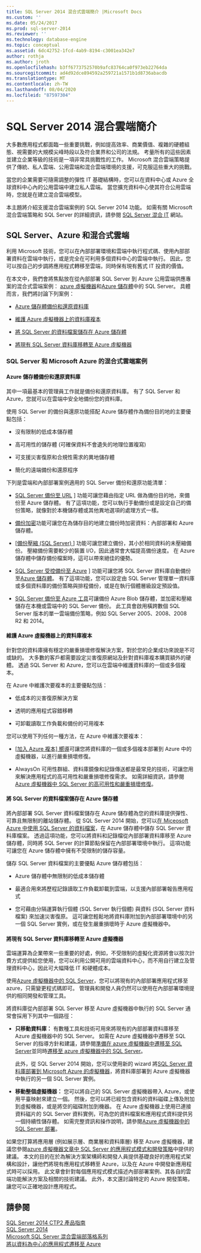 ```yaml
---
title: SQL Server 2014 混合式雲端簡介 |Microsoft Docs
ms.custom: ''
ms.date: 05/24/2017
ms.prod: sql-server-2014
ms.reviewer: ''
ms.technology: database-engine
ms.topic: conceptual
ms.assetid: 6dc42752-1fcd-4ab9-8194-c3001ea342e7
author: rothja
ms.author: jroth
ms.openlocfilehash: b3ff6773752570b9afc83764ca0f973eb22764da
ms.sourcegitcommit: ad4d92dce894592a259721a1571b1d8736abacdb
ms.translationtype: MT
ms.contentlocale: zh-TW
ms.lasthandoff: 08/04/2020
ms.locfileid: "87597304"
---
```

# <a name="introduction-to-sql-server-2014-hybrid-cloud"></a>SQL Server 2014 混合雲端簡介
 大多數應用程式都面臨一些重要挑戰，例如提高效率、商業價值、複雜的硬體組態、視需要的大規模尖峰時段以及符合業界和公司的法規。 考量所有的這些因素並建立企業等級的技術是一項非常具挑戰性的工作。 Microsoft 混合雲端策略提供了傳統、私人雲端、公用雲端和混合雲端環境的支援，可克服這些重大的挑戰。 
 
 當您的企業需要可隨需調整的彈性 IT 基礎結構時，您可以在資料中心或 Azure 全球資料中心內的公用雲端中建立私人雲端。 當您擴充資料中心使其符合公用雲端時，您就是在建立混合雲端模型。 
 
 本主題將介紹支援混合雲端案例的 SQL Server 2014 功能。 如需有關 Microsoft 混合雲端策略和 SQL Server 的詳細資訊，請參閱 [SQL Server 混合 IT](https://www.microsoft.com/sqlserver/solutions-technologies/hybrid-It.aspx) 網站。 
 
## <a name="sql-server-azure-and-hybrid-cloud"></a>SQL Server、Azure 和混合式雲端 
 利用 Microsoft 技術，您可以在內部部署環境和雲端中執行程式碼、使用內部部署資料在雲端中執行，或是完全在可利用多個資料中心的雲端中執行。 因此，您可以按自己的步調將應用程式轉移至雲端，同時保有現有舊式 IT 投資的價值。 
 
 在本文中，我們會將焦點放在從內部部署 SQL Server 到 Azure 公用雲端供應專案的混合式雲端案例： [azure 虛擬機器](https://msdn.microsoft.com/library/azure/jj823132.aspx)和[Azure 儲存體](https://www.azure.com/documentation/services/storage/)中的 SQL Server。 具體而言，我們將討論下列案例： 
 
-  [Azure 儲存體備份和還原資料庫](../../2014/getting-started/introduction-to-sql-server-2014-hybrid-cloud.md#backup) 
 
-  [維護 Azure 虛擬機器上的資料庫複本](../../2014/getting-started/introduction-to-sql-server-2014-hybrid-cloud.md#replica) 
 
-  [將 SQL Server 的資料檔案儲存在 Azure 儲存體](../../2014/getting-started/introduction-to-sql-server-2014-hybrid-cloud.md#store) 
 
-  [將現有 SQL Server 資料庫移轉至 Azure 虛擬機器](../../2014/getting-started/introduction-to-sql-server-2014-hybrid-cloud.md#migrate) 
 
### <a name="hybrid-cloud-scenarios-for-sql-server-and-microsoft-azure"></a>SQL Server 和 Microsoft Azure 的混合式雲端案例 
 
#### <a name="backup-and-restore-databases-tofrom-azure-storage"></a><a name="backup"></a>Azure 儲存體備份和還原資料庫 
 其中一項最基本的管理員工作就是備份和還原資料庫。 有了 SQL Server 和 Azure，您就可以在雲端中安全地備份您的資料庫。 
 
 使用 SQL Server 的備份與還原功能搭配 Azure 儲存體作為備份目的地的主要優點包括： 
 
-  沒有限制的低成本儲存體 
 
-  高可用性的儲存體 (可確保資料不會遺失的地理位置複寫) 
 
-  可支援災害復原和合規性需求的異地儲存體 
 
-  簡化的遠端備份和還原程序 
 
 下列是雲端和內部部署案例適用的 SQL Server 備份和還原功能清單： 
 
-  [SQL Server 備份至 URL](../relational-databases/backup-restore/sql-server-backup-to-url.md) ] 功能可讓您藉由指定 URL 做為備份目的地，來備份至 Azure 儲存體。 有了這項功能，您可以執行手動備份或是設定自己的備份策略，就像對於本機儲存體或其他異地選項的處理方式一樣。 
 
-  [備份加密](../relational-databases/backup-restore/backup-encryption.md)功能可讓您在為儲存目的地建立備份時加密資料：內部部署和 Azure 儲存體。 
 
-  [[備份壓縮 (SQL Server) ](../relational-databases/backup-restore/backup-compression-sql-server.md) ] 功能可讓您建立備份，其小於相同資料的未壓縮備份。 壓縮備份需要較少的裝置 I/O，因此通常會大幅提高備份速度。 在 Azure 儲存體中儲存備份檔案時，這可以帶來絕佳的優勢。 
 
-  [SQL Server 受控備份至 Azure](https://msdn.microsoft.com/library/dn606152(v=sql.120).aspx) ] 功能可讓您將 SQL Server 資料庫自動備份至[Azure 儲存體](https://www.azure.com/documentation/services/storage/)。 有了這項功能，您可以設定由 SQL Server 管理單一資料庫或多個資料庫的備份策略與排程備份，或是在執行個體層級設定預設值。 
 
-  [SQL Server 備份至 Azure 工具](https://www.microsoft.com/download/details.aspx?id=40740)可讓備份 Azure Blob 儲存體，並加密和壓縮儲存在本機或雲端中的 SQL Server 備份。 此工具會啟用橫跨數個 SQL Server 版本的單一雲端備份策略，例如 SQL Server 2005、2008、2008 R2 和 2014。 
 
#### <a name="maintain-database-replicas-on-azure-virtual-machines"></a><a name="replica"></a>維護 Azure 虛擬機器上的資料庫複本 
 針對您的資料庫擁有穩定的嚴重損壞修復解決方案，對於您的企業成功來說是不可或缺的。 大多數的客戶都需要設定災害復原網站及針對資料庫複本購買額外的硬體。 透過 SQL Server 和 Azure，您可以在雲端中維護資料庫的一個或多個複本。 
 
 在 Azure 中維護次要複本的主要優點包括： 
 
-  低成本的災害復原解決方案 
 
-  透明的應用程式容錯移轉 
 
-  可卸載讀取工作負載和備份的可用複本 
 
 您可以使用下列任何一種方法，在 Azure 中維護次要複本： 
 
-  [[加入 Azure 複本] 嚮導](https://msdn.microsoft.com/library/dn463980\(v=sql.120\).aspx)可讓您將資料庫的一個或多個複本部署到 Azure 中的虛擬機器，以進行嚴重損壞修復。 
 
-  AlwaysOn 可用性群組、資料庫鏡像和記錄傳送都是最常見的技術，可讓您用來解決應用程式的高可用性和嚴重損壞修復需求。 如需詳細資訊，請參閱[Azure 虛擬機器中 SQL Server 的高可用性和嚴重損壞修復](https://msdn.microsoft.com/library/azure/jj870962.aspx)。 
 
#### <a name="store-sql-server-data-files-in-azure-storage"></a><a name="store"></a>將 SQL Server 的資料檔案儲存在 Azure 儲存體 
 將內部部署 SQL Server 資料檔案儲存在 Azure 儲存體為您的資料庫提供彈性、可靠且無限制的離站儲存體。 從 SQL Server 2014 開始，您可以[在 Miceosoft Azure 中使用 SQL Server 的資料檔案](https://docs.microsoft.com/sql/relational-databases/databases/sql-server-data-files-in-microsoft-azure)，在 Azure 儲存體中儲存 SQL Server 資料庫檔案。 透過這項功能，您可以將資料和記錄檔從內部部署資料庫移至 Azure 儲存體，同時將 SQL Server 的計算節點保留在內部部署環境中執行。 這項功能可讓您在 Azure 儲存體中擁有不受限制的儲存容量。 
 
 儲存 SQL Server 資料檔案的主要優點 Azure 儲存體包括： 
 
-  Azure 儲存體中無限制的低成本儲存體 
 
-  最適合用來將歷程記錄讀取工作負載卸載到雲端，以支援內部部署報告應用程式 
 
-  您可藉由分隔運算執行個體 (SQL Server 執行個體) 與資料 (SQL Server 資料檔案) 來加速災害復原。 這可讓您輕鬆地將資料庫附加到內部部署環境中的另一個 SQL Server 實例，或在發生嚴重損壞時于 Azure 虛擬機器中。 
 
#### <a name="migrate-existing-sql-server-databases-to-azure-virtual-machines"></a><a name="migrate"></a>將現有 SQL Server 資料庫移轉至 Azure 虛擬機器 
 雲端運算為企業帶來一些重要的好處，例如，不受限制的虛擬化資源將會以按次計費方式提供給您使用，您可以利用公開可用的雲端資料中心，而不用自行建立及管理資料中心，因此可大幅降低 IT 和硬體成本。 
 
 使用[Azure 虛擬機器中的 SQL Server](https://msdn.microsoft.com/library/azure/jj823132.aspx)，您可以將現有的內部部署應用程式移至 azure，只需變更程式碼即可。 管理員和開發人員仍然可以使用在內部部署環境提供的相同開發和管理工具。 
 
 將資料庫從內部部署 SQL Server 移至 Azure 虛擬機器中執行的 SQL Server 通常會採用下列其中一個路徑： 
 
-  **只移動資料庫：** 有數種工具和技術可用來將現有的內部部署資料庫移至 Azure 虛擬機器中的 SQL Server。 如需在 Azure 虛擬機器中遷移至 SQL Server 的指導方針和建議，請參閱[準備在 azure 虛擬機器中遷移至 SQL Server](https://msdn.microsoft.com/library/dn133142.aspx)並同時[遷移至 azure 虛擬機器中的 SQL Server](https://msdn.microsoft.com/library/jj156165.aspx)。 
 
   此外，從 SQL Server 2014 開始，您可以使用新的 wizard 將[SQL Server 資料庫部署到 Microsoft Azure 的虛擬機器](../relational-databases/databases/deploy-a-sql-server-database-to-a-microsoft-azure-virtual-machine.md)，將資料庫部署到 Azure 虛擬機器中執行的另一個 SQL Server 實例。 
 
-  **移動整個虛擬機器：** 您可以將自己的 SQL Server 虛擬機器帶入 Azure，或使用平臺映射來建立一個。 然後，您可以將已經包含資料的資料磁碟上傳及附加到虛擬機器，或是將空的磁碟附加到機器。 在 Azure 虛擬機器上使用已連接資料磁片的 SQL Server 資料實例，可為您的資料檔案和應用程式資料提供另一個持續性儲存體。 如需完整資訊和操作說明，請參閱[Azure 虛擬機器中的 SQL Server 部署](https://msdn.microsoft.com/library/dn133141.aspx)。 
 
 如果您打算將應用層 (例如展示層、商業層和資料庫層) 移至 Azure 虛擬機器，建議您參閱[azure 虛擬機器文章中 SQL Server 的應用程式模式和開發策略](https://msdn.microsoft.com/library/dn574746.aspx)中提供的建議。 本文的目的在於為解決方案架構師和開發人員提供基礎良好的應用程式架構和設計，讓他們將現有應用程式移轉至 Azure，以及在 Azure 中開發新應用程式時可以採用。 此文章會針對每個應用程式模式描述內部部署案例、其各自的雲端功能解決方案及相關的技術建議。 此外，本文還討論特定的 Azure 開發策略，讓您可以正確地設計應用程式。 
 
## <a name="see-also"></a>請參閱 
 [SQL Server 2014 CTP2 產品指南](https://www.microsoft.com/download/details.aspx?id=39269)  
 [SQL Server 2014](https://www.microsoft.com/sqlserver/sql-server-2014.aspx)  
 [Microsoft SQL Server 混合雲端部落格系列](https://azure.microsoft.com/blog/microsoft-sql-server-hybrid-cloud-blog-series/)  
 [將以資料為中心的應用程式遷移至 Azure](https://azure.microsoft.com/blog/cloud-services-series-migrating-data-centric-applications-to-windows-azure/) 
 
